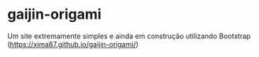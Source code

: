 # gaijin-origami
Um site extremamente simples e ainda em construção utilizando Bootstrap (https://xima87.github.io/gaijin-origami/)
